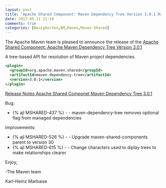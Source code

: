 ```yaml
---
layout: post
title: "Apache Shared Component: Maven Dependency Tree Version 3.0.1 Released"
date: 2017-05-11 21:10
comments: true
categories: [Neuigkeiten,BM,Maven,Maven-Shared]
---
```

The Apache Maven team is pleased to announce the release of the 
[Apache Shared Component: Apache Maven Dependency Tree Version 3.0.1](http://maven.apache.org/shared/maven-dependency-tree/)

A tree-based API for resolution of Maven project dependencies.

``` xml
<plugin>
  <groupId>org.apache.maven.shared</groupId>
  <artifactId>maven-dependency-tree</artifactId>
  <version>3.0.1</version>
</plugin>
```

<!-- more -->

[Release Notes Apache Shared Componet Maven Dependency Tree 3.0.1](https://issues.apache.org/jira/secure/ReleaseNote.jspa?projectId=12317922&version=12333851)

Bug:

 * {% ajl MSHARED-437 %} - - maven-dependency-tree removes optional flag from managed dependencies

Improvements:

 * {% ajl MSHARED-526 %} - - Upgrade maven-shared-components parent to version 30
 * {% ajl MSHARED-615 %} - - Change characters used to diplay trees to make relationships clearer
 

Enjoy,

-The Maven team

Karl-Heinz Marbaise
